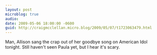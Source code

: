 ```yaml
---
layout: post
microblog: true
audio: 
date: 2009-05-06 18:00:00 -0600
guid: http://craigmcclellan.micro.blog/2009/05/07/t1723063479.html
---
```

Man, Allison sang the crap out of her goodbye song on American Idol tonight.  Still haven't seen Paula yet, but I hear it's scary.
